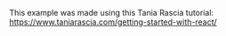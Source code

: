 This example was made using this Tania Rascia tutorial:
https://www.taniarascia.com/getting-started-with-react/
